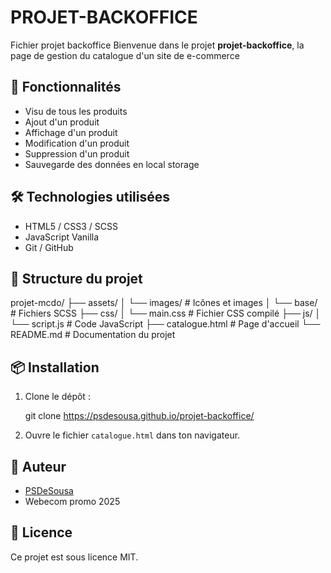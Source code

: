 # PROJET-BACKOFFICE
Fichier projet backoffice
Bienvenue dans le projet **projet-backoffice**, la page de gestion du catalogue d'un site de e-commerce

## 🚀 Fonctionnalités

- Visu de tous les produits
- Ajout d'un produit
- Affichage d'un produit
- Modification d'un produit
- Suppression d'un produit
- Sauvegarde des données en local storage


## 🛠️ Technologies utilisées

- HTML5 / CSS3 / SCSS
- JavaScript Vanilla
- Git / GitHub

## 📂 Structure du projet

projet-mcdo/
├── assets/
│   └── images/             # Icônes et images
│   └── base/               # Fichiers SCSS
├── css/
│   └── main.css            # Fichier CSS compilé
├── js/
│   └── script.js           # Code JavaScript
├── catalogue.html              # Page d'accueil
└── README.md               # Documentation du projet
## 📦 Installation

1. Clone le dépôt :
   
   git clone https://psdesousa.github.io/projet-backoffice/
   
2. Ouvre le fichier `catalogue.html` dans ton navigateur.


## 🙌 Auteur

- [PSDeSousa](https://github.com/PSDeSousa)
- Webecom promo 2025

## 📄 Licence

Ce projet est sous licence MIT.
